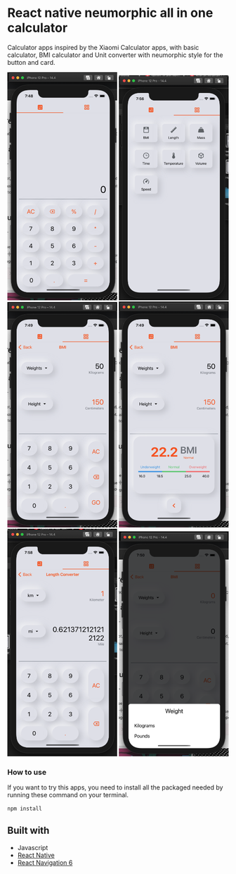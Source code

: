 # React native neumorphic all in one calculator

Calculator apps inspired by the Xiaomi Calculator apps, with basic calculator, BMI calculator and Unit converter with neumorphic style for the button and card.

<img src="./assets/Home.png" width="250">
<img src="./assets/Other.png" width="250">
<img src="./assets/BMI.png" width="250">
<img src="./assets/BMIResult.png" width="250">
<img src="./assets/Convert.png" width="250">
<img src="./assets/ConvertOptions.png" width="250">

### How to use

If you want to try this apps, you need to install all the packaged needed by running these command on your terminal.

```bash
npm install
```

## Built with

- Javascript
- [React Native](https://reactnative.dev/)
- [React Navigation 6](https://reactnavigation.org/)
